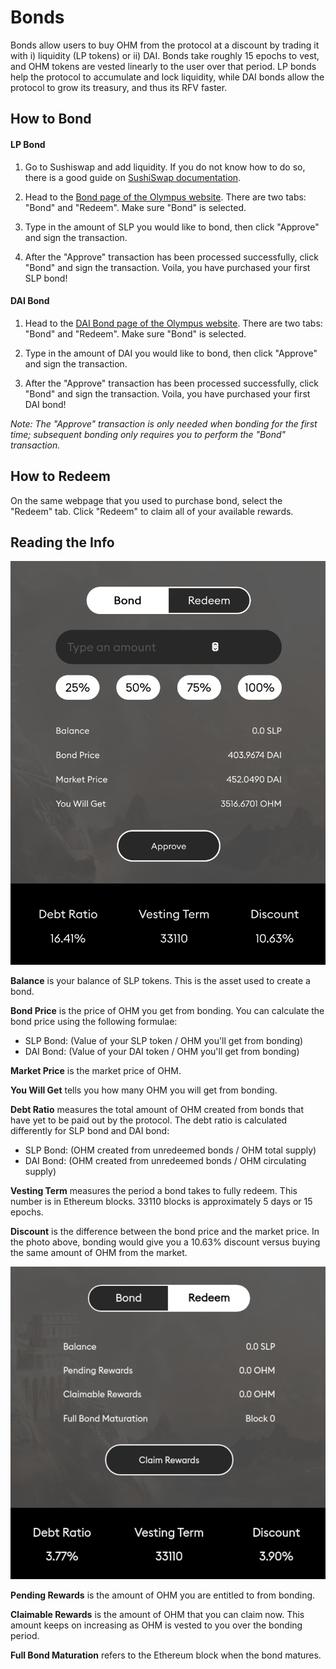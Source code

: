 # Bonds

Bonds allow users to buy OHM from the protocol at a discount by trading it with i) liquidity \(LP tokens\) or ii) DAI. Bonds take roughly 15 epochs to vest, and OHM tokens are vested linearly to the user over that period. LP bonds help the protocol to accumulate and lock liquidity, while DAI bonds allow the protocol to grow its treasury, and thus its RFV faster.

## How to Bond

#### LP Bond

1. Go to Sushiswap and add liquidity. If you do not know how to do so, there is a good guide on [SushiSwap documentation](https://help.sushidocs.com/guides/how-to-add-tokens-to-sushiswap-exchange-as-an-lp).

2. Head to the [Bond page of the Olympus website](http://olympusdao.finance/#/bond). There are two tabs: "Bond" and "Redeem". Make sure "Bond" is selected.

3. Type in the amount of SLP you would like to bond, then click "Approve" and sign the transaction.

4. After the "Approve" transaction has been processed successfully, click "Bond" and sign the transaction. Voila, you have purchased your first SLP bond!

#### DAI Bond

1. Head to the [DAI Bond page of the Olympus website](http://olympusdao.finance/#/bondai). There are two tabs: "Bond" and "Redeem". Make sure "Bond" is selected.

2. Type in the amount of DAI you would like to bond, then click "Approve" and sign the transaction.

3. After the "Approve" transaction has been processed successfully, click "Bond" and sign the transaction. Voila, you have purchased your first DAI bond!

*Note: The "Approve" transaction is only needed when bonding for the first time; subsequent bonding only requires you to perform the "Bond" transaction.*

## **How to Redeem**

On the same webpage that you used to purchase bond, select the "Redeem" tab. Click "Redeem" to claim all of your available rewards.

## Reading the Info

![](../.gitbook/assets/using-the-website/bonds/modal.png)

**Balance** is your balance of SLP tokens. This is the asset used to create a bond.

**Bond Price** is the price of OHM you get from bonding. You can calculate the bond price using the following formulae:

- SLP Bond: \(Value of your SLP token / OHM you'll get from bonding\)
- DAI Bond: \(Value of your DAI token / OHM you'll get from bonding\)

**Market Price** is the market price of OHM.

**You Will Get** tells you how many OHM you will get from bonding.

**Debt Ratio** measures the total amount of OHM created from bonds that have yet to be paid out by the protocol. The debt ratio is calculated differently for SLP bond and DAI bond:

- SLP Bond: \(OHM created from unredeemed bonds / OHM total supply\)
- DAI Bond: \(OHM created from unredeemed bonds / OHM circulating supply\)

**Vesting Term** measures the period a bond takes to fully redeem. This number is in Ethereum blocks. 33110 blocks is approximately 5 days or 15 epochs.

**Discount** is the difference between the bond price and the market price. In the photo above, bonding would give you a 10.63% discount versus buying the same amount of OHM from the market.

![](../.gitbook/assets/using-the-website/bonds/modal_redeem.png)

**Pending Rewards** is the amount of OHM you are entitled to from bonding.

**Claimable Rewards** is the amount of OHM that you can claim now. This amount keeps on increasing as OHM is vested to you over the bonding period.

**Full Bond Maturation** refers to the Ethereum block when the bond matures.
